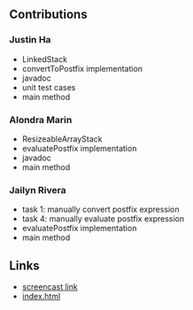 ## Contributions

### Justin Ha
 - LinkedStack
 - convertToPostfix implementation
 - javadoc
 - unit test cases
 - main method

### Alondra Marin
 - ResizeableArrayStack
 - evaluatePostfix implementation
 - javadoc
 - main method

### Jailyn Rivera
 - task 1: manually convert postfix expression
 - task 4: manually evaluate postfix expression
 - evaluatePostfix implementation
 - main method

## Links

- [screencast link](https://youtu.be/oCpv_YCqpA0)
- [index.html](https://github.com/AJJ-CS2400/Project2/blob/master/javadoc/index.html)
